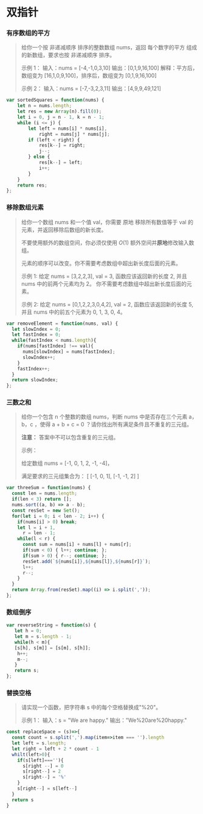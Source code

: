 # 双指针

### 有序数组的平方

> 给你一个按 非递减顺序 排序的整数数组 nums，返回 每个数字的平方 组成的新数组，要求也按 非递减顺序 排序。
>
> 示例 1： 输入：nums = [-4,-1,0,3,10] 输出：[0,1,9,16,100] 解释：平方后，数组变为 [16,1,0,9,100]，排序后，数组变为 [0,1,9,16,100]
>
> 示例 2： 输入：nums = [-7,-3,2,3,11] 输出：[4,9,9,49,121]

```js
var sortedSquares = function(nums) {
    let n = nums.length;
    let res = new Array(n).fill(0);
    let i = 0, j = n - 1, k = n - 1;
    while (i <= j) {
        let left = nums[i] * nums[i],
            right = nums[j] * nums[j];
        if (left < right) {
            res[k--] = right;
            j--;
        } else {
            res[k--] = left;
            i++;
        }
    }
    return res;
};
```

### 移除数组元素

> 给你一个数组 nums 和一个值 val，你需要 原地 移除所有数值等于 val 的元素，并返回移除后数组的新长度。
>
> 不要使用额外的数组空间，你必须仅使用 $O(1)$ 额外空间并**原地**修改输入数组。
>
> 元素的顺序可以改变。你不需要考虑数组中超出新长度后面的元素。
>
> 示例 1: 给定 nums = [3,2,2,3], val = 3, 函数应该返回新的长度 2, 并且 nums 中的前两个元素均为 2。 你不需要考虑数组中超出新长度后面的元素。
>
> 示例 2: 给定 nums = [0,1,2,2,3,0,4,2], val = 2, 函数应该返回新的长度 5, 并且 nums 中的前五个元素为 0, 1, 3, 0, 4。

```js
var removeElement = function(nums, val) {
  let slowIndex = 0;
  let fastIndex = 0;
  while(fastIndex < nums.length){
    if(nums[fastIndex] !== val){
      nums[slowIndex] = nums[fastIndex];
      slowIndex++;
    }
    fastIndex++;
  }
  return slowIndex;
};
```

### 三数之和

> 给你一个包含 n 个整数的数组 nums，判断 nums 中是否存在三个元素 a，b，c ，使得 a + b + c = 0 ？请你找出所有满足条件且不重复的三元组。
>
> **注意：** 答案中不可以包含重复的三元组。
>
> 示例：
>
> 给定数组 nums = [-1, 0, 1, 2, -1, -4]，
>
> 满足要求的三元组集合为： [ [-1, 0, 1], [-1, -1, 2] ]

```js
var threeSum = function(nums) {
  const len = nums.length;
  if(len < 3) return [];
  nums.sort((a, b) => a - b);
  const resSet = new Set();
  for(let i = 0; i < len - 2; i++) {
    if(nums[i] > 0) break;
    let l = i + 1,
      r = len - 1;
    while(l < r) {
      const sum = nums[i] + nums[l] + nums[r];
      if(sum < 0) { l++; continue; };
      if(sum > 0) { r--; continue; };
      resSet.add(`${nums[i]},${nums[l]},${nums[r]}`);
      l++;
      r--;
    }
  }
  return Array.from(resSet).map((i) => i.split(','));
};
```

### 数组倒序

```js
var reverseString = function(s) {
   let h = 0;
   let m = s.length - 1;
   while(h < m){
   [s[h], s[m]] = [s[m], s[h]];
    h++;
    m--;
   }
   return s;
};
```

### 替换空格

> 请实现一个函数，把字符串 s 中的每个空格替换成"%20"。
>
> 示例 1： 输入：s = "We are happy."
> 输出："We%20are%20happy."

```js
const replaceSpace = (s)=>{
  const count = s.split(',').map(item=>item === '').length
  let left = s.length;
  let right = left + 2 * count - 1
  whilt(left>0){
    if(s[left]===''){
      s[right --] = 0
      s[right--] = 2
      s[right--] = '%'
    }
    s[right--] = s[left--]
  }
  return s
}
```

